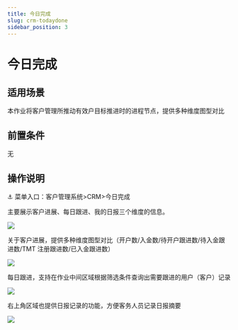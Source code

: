 ```yaml
---
title: 今日完成
slug: crm-todaydone
sidebar_position: 3
---
```



# 今日完成

## 适用场景

本作业将客户管理所推动有效户目标推进时的进程节点，提供多种维度图型对比

## 前置条件

无

## 操作说明

<div class="callout callout-bg-6 callout-border-6">
<p>⚓ 菜单入口：客户管理系统&gt;CRM&gt;今日完成</p>
</div>

主要展示客户进展、每日跟进、我的日报三个维度的信息。

<img src="/assets/LgZAbJFr4o9GxgxZtaZcsLdDnFh.png" src-width="3218" src-height="1488" align="center"/>

关于客户进展，提供多种维度图型对比（开户数/入金数/待开户跟进数/待入金跟进数/TMT 注册跟进数/已入金跟进数）

<img src="/assets/GWZcbaqtKoSFalxyMKIcVJnbnZg.png" src-width="2322" src-height="1438" align="center"/>

每日跟进，支持在作业中间区域根据筛选条件查询出需要跟进的用户（客户）记录

<img src="/assets/Rs5Xb139oodsV6xbVptce70jnFd.png" src-width="2322" src-height="1442" align="center"/>

右上角区域也提供日报记录的功能，方便客务人员记录日报摘要

<img src="/assets/CR5abixOyoXiUCxWcG7ckw7In9c.png" src-width="2322" src-height="1412" align="center"/>

